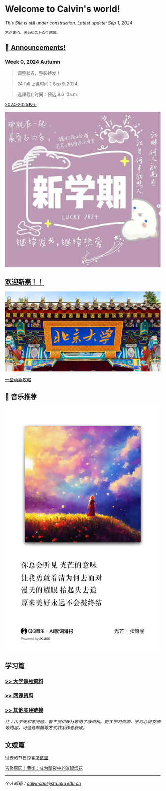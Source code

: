 # Welcome to Calvin's world!

*This Site is still under construction. Latest update: Sep 1, 2024*

`不必害怕，因为这岛上众生喧哗。`

## 📢[ Announcements!](/public) 

### Week 0, 2024 Autumn

> 调整状态，整装待发！

> 24 fall 上课时间：Sep 9, 2024

> 选课截止时间：预选 9.6 10a.m.

[2024-2025校历](https://calvinxiaocao.github.io/2425cal.pdf)

![开学啦！](24sp/newsemester.jpg)

## [欢迎新燕！！](/welcome)
![北大西门](ximen.png)

[一些萌新攻略](/welcome)

## 🎵 音乐推荐

![光芒](/24sp/song/guangmang.jpg)

## 学习篇

### [>> 大学课程资料](university_courses)

### [>> 网课资料](online_course)

### [>> 其他实用链接](links)

*注：由于版权等问题，暂不提供教材等电子版资料。更多学习资源、学习心得交流等内容，可通过邮箱等方式联系作者获取。*

## 文娱篇

过去的节日惊喜见[这里](/activity)

[吉聚燕园｜曹彧：成为暗夜中的璀璨烟花](https://mp.weixin.qq.com/s/zs2K9cgmLi-b9N5gp6V9Jg)

----
*个人邮箱：calvincao@stu.pku.edu.cn*
